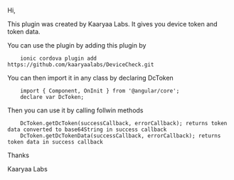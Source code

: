 Hi,

This plugin was created by Kaaryaa Labs. It gives you device token and token data.

You can use the plugin by adding this plugin by

        ionic cordova plugin add https://github.com/kaaryaalabs/DeviceCheck.git

You can then import it in any class by declaring DcToken 

        import { Component, OnInit } from '@angular/core';
        declare var DcToken;

Then you can use it by calling follwin methods

        DcToken.getDcToken(successCallback, errorCallback); returns token data converted to base64String in success callback
        DcToken.getDcTokenData(successCallback, errorCallback); returns token data in success callback

Thanks

Kaaryaa Labs